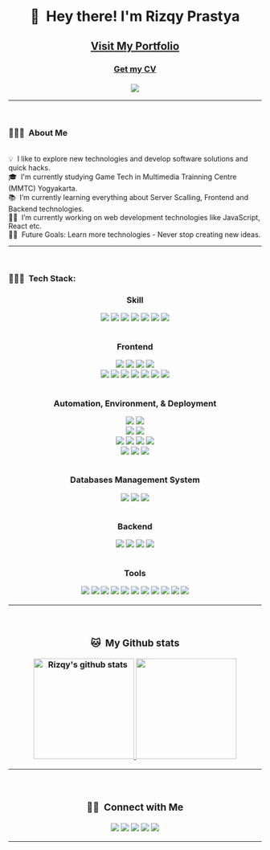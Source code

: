 <div align="center">
	<h1>👋 &nbsp;Hey there! I'm Rizqy Prastya</h1>
	<a href="https://portfolio.rbot-rizqy.online" target="_blank"><h2>Visit My Portfolio</a>
	<br />
	<h3>
	<a href="http://portfolio.rbot-rizqy.online/CV_RizqyPrastyaAriNugroho.pdf" target="_blank">Get my CV</a>
	<br />
	<br />
	<img src="https://visitor-badge.glitch.me/badge?page_id=rizqyn9.rizqyn9"/>
</div>

<hr>
<!-- <div>
    <h2 align="center">👨🏻‍💻 &nbsp;About Me</h2>
</div> -->
<br/>

### 👨🏻‍💻 &nbsp;About Me
\
💡 &nbsp;I like to explore new technologies and develop software solutions and quick hacks.\
🎓 &nbsp;I'm currently studying Game Tech in Multimedia Trainning Centre (MMTC) Yogyakarta.\
📚 &nbsp;I’m currently learning everything about Server Scalling, Frontend and Backend technologies.\
👨‍💻 &nbsp;I’m currently working on web development technologies like JavaScript, React etc.\
💪🏼 &nbsp;Future Goals: Learn more technologies - Never stop creating new ideas.

<hr>
<br>

### 👨🏻‍💻 &nbsp;Tech Stack:

<h3 align="center"><strong>Skill</p>
<div align="center">
    <img src="https://img.shields.io/static/v1?logo=unity&message=Unity&color=00122A&label=%20&style=plastic">
    <img src="https://img.shields.io/static/v1?logo=csharp&message=C%23&color=00122A&label=%20&style=plastic">
    <img src="https://img.shields.io/static/v1?logo=TypeScript&message=TypeScript&color=00122A&label=%20&style=plastic">
    <img src="https://img.shields.io/static/v1?label=%20&message=JavaScript&color=00122A&logo=javascript&style=plastic">
    <img src="https://img.shields.io/static/v1?logo=html5&message=HTML5&color=00122A&style=plastic&label=%20">
    <img src="https://img.shields.io/static/v1?logo=CSS3&message=CSS3&color=00122A&style=plastic&label=%20">
    <img src="https://img.shields.io/static/v1?logo=json&message=JSON&color=00122A&label=%20&style=plastic">
</div>

<br/>
<p align="center"><strong>Frontend</p>
<div align="center">
    <img src="https://img.shields.io/static/v1?logo=react&message=React&color=00122A&style=plastic&label=%20">
    <img src="https://img.shields.io/static/v1?logo=nextdotjs&message=Next.js&color=00122A&label=%20&style=plastic">
    <img src="https://img.shields.io/static/v1?logo=redux&message=Redux&color=00122A&style=plastic&label=%20">
    <img src="https://img.shields.io/static/v1?logo=Framer&message=Framer&color=00122A&label=%20&style=plastic">
    <br />
    <img src="https://img.shields.io/static/v1?logo=tailwindcss&message=Tailwind&color=00122A&label=%20&style=plastic">
    <img src="https://img.shields.io/static/v1?logo=sass&message=SASS&color=00122A&style=plastic&label=%20">
    <img src="https://img.shields.io/static/v1?logo=postcss&message=PostCSS&color=00122A&logoColor=white&style=plastic&label=%20">
    <img src="https://img.shields.io/static/v1?logo=threedotjs&message=Three.js&color=00122A&style=plastic&label=%20">
    <img src="https://img.shields.io/static/v1?logo=p5dotjs&message=p5.js&color=00122A&style=plastic&label=%20">
    <img src="https://img.shields.io/static/v1?logo=alpinedotjs&message=Alpine.js&color=00122A&label=%20&style=plastic">
    <img src="https://img.shields.io/static/v1?logo=webgl&message=WebGL&color=00122A&label=%20&style=plastic">
</div>

<br/>
<p align="center"><strong>Automation, Environment, & Deployment</p>
<div align="center">
    <img src="https://img.shields.io/static/v1?logo=jenkins&message=Jenkins&color=00122A&style=plastic&label=%20">
    <img src="https://img.shields.io/static/v1?logo=jest&message=Jest&color=00122A&label=%20&style=plastic">
    <br />
    <img src="https://img.shields.io/static/v1?logo=pm2&message=PM2&color=00122A&style=plastic&label=%20">
    <img src="https://img.shields.io/static/v1?logo=nginx&message=Nginx&color=00122A&label=%20&style=plastic">
    <br />
    <img src="https://img.shields.io/static/v1?logo=docker&message=Docker&color=00122A&label=%20&style=plastic">
    <img src="https://img.shields.io/static/v1?logo=ansible&message=Ansible&color=00122A&label=%20&style=plastic">
    <img src="https://img.shields.io/static/v1?logo=terraform&message=Terraform&color=00122A&label=%20&style=plastic">
    <img src="https://img.shields.io/static/v1?logo=kubernetes&message=Kubernetes&color=00122A&logoColor=white&label=%20&style=plastic">
    <br />
    <img src="https://img.shields.io/static/v1?logo=microsoftazure&message=Azure&color=00122A&logoColor=white&label=%20&style=plastic">
    <img src="https://img.shields.io/static/v1?logo=amazonaws&message=AWS&color=00122A&label=%20&style=plastic">
    <img src="https://img.shields.io/static/v1?logo=digitalocean&message=DigitalOcean&color=00122A&label=%20&style=plastic">
</div>

<br/>
<p align="center"><strong>Databases Management System</p>
<div align="center">
    <img src="https://img.shields.io/static/v1?logo=mongodb&message=MongoDB&color=00122A&style=plastic&label=%20">
    <img src="https://img.shields.io/static/v1?logo=postgresql&message=PostgreSQL&color=00122A&logoColor=white&style=plastic&label=%20">
    <img src="https://img.shields.io/static/v1?logo=redis&message=Redis&color=00122A&label=%20&style=plastic">
</div>

<br/>
<p align="center"><strong>Backend</p>
<div align="center">
    <img src="https://img.shields.io/static/v1?logo=nodedotjs&message=Node.js&color=00122A&label=%20&style=plastic">
    <img src="https://img.shields.io/static/v1?logo=npm&message=npm&color=00122A&label=%20&style=plastic">
    <img src="https://img.shields.io/static/v1?logo=yarn&message=Yarn&color=00122A&label=%20&style=plastic">
    <img src="https://img.shields.io/static/v1?logo=express&message=Express.js&color=00122A&label=%20&style=plastic">
</div>

<br/>
<p align="center"><strong>Tools</p>
<div align="center">
    <img src="https://img.shields.io/static/v1?logo=powershell&message=PowerShell&color=00122A&logoColor=white&style=plastic&label=%20">
    <img src="https://img.shields.io/static/v1?logo=hyper&message=Hyper&color=00122A&logoColor=white&style=plastic&label=%20">
    <img src="https://img.shields.io/static/v1?logo=iterm2&message=iTerm2&color=00122A&logoColor=white&style=plastic&label=%20">
    <img src="https://img.shields.io/static/v1?logo=git&message=Git&color=00122A&style=plastic&label=%20">
    <img src="https://img.shields.io/static/v1?logo=vim&message=Vim&color=00122A&label=%20&style=plastic">
    <img src="https://img.shields.io/static/v1?logo=visualstudio&message=VisualStudio&color=00122A&label=%20&style=plastic">
    <img src="https://img.shields.io/static/v1?logo=visualstudiocode&message=VisualStudioCode&color=00122A&label=%20&style=plastic">
    <img src="https://img.shields.io/static/v1?logo=miro&message=Miro&color=00122A&label=%20&style=plastic">
    <img src="https://img.shields.io/static/v1?logo=markdown&message=Markdown&color=00122A&label=%20&style=plastic">
    <img src="https://img.shields.io/static/v1?logo=homebrew&message=HomeBrew&color=00122A&style=plastic&label=%20">
    <img src="https://img.shields.io/static/v1?logo=filezilla&message=FileZilla&color=00122A&label=%20&style=plastic">
</div>

<hr>
<br>
<!-- <div>
    <h2 align="center">🐱 &nbsp;My Github stats
</div> -->

### 🐱 &nbsp;My Github stats
<div align="center" style="display:flexbox;">
  <a href="https://github.com/rizqyn9">
   	<img height="200" src="https://github-readme-stats.vercel.app/api?username=rizqyn9&show_icons=true&theme=tokyonight&line_height=27" alt="Rizqy's github stats"/>
  </a>
  <a href="https://github.com/rizqyn9">
    <img height="200" src="https://github-readme-stats.vercel.app/api/top-langs/?username=rizqyn9&theme=tokyonight" />
  </a>
</div>

<hr>
<br>
<!-- <div>
    <h2 align="center">🤝🏻 &nbsp;Connect with Me
</div> -->

### 🤝🏻 &nbsp;Connect with Me
<p align="center">
    <a href="https://portfolio-rizqyn9.vercel.app/work"><img src="https://img.shields.io/badge/-Portfolio-3423A6?style=flat&logo=Google-Chrome&logoColor=white"/></a>
    <a href="https://linkedin.com/in/rizqynugroho9"><img src="https://img.shields.io/badge/-RizqyNugroho-0077B5?style=flat&logo=Linkedin&logoColor=white"/></a>
    <a href="mailto:rizqynugroho9@gmail.com"><img src="https://img.shields.io/badge/-rizqynugroho9@gmai.com-D14836?style=flat&logo=Gmail&logoColor=white"/></a>
    <a href="https://instagram.com/rizqy.pan"><img src="https://img.shields.io/badge/-rizqy.pan-E4405F?style=flat&logo=Instagram&logoColor=white"/></a>
    <a href="https://facebook.com/rizqynugroho22"><img src="https://img.shields.io/badge/-RizqyNugroho-1877F2?style=flat&logo=Facebook&logoColor=white"/></a>
</p>

-----
